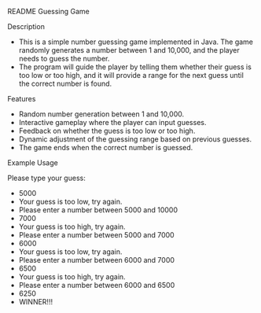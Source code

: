 README Guessing Game

Description

- This is a simple number guessing game implemented in Java. The game randomly generates a number between 1 and 10,000, and the player needs
to guess the number.
- The program will guide the player by telling them whether their guess is too low or too high, and it will provide a range for the next
guess until the correct number is found.

Features
- Random number generation between 1 and 10,000.
- Interactive gameplay where the player can input guesses.
- Feedback on whether the guess is too low or too high.
- Dynamic adjustment of the guessing range based on previous guesses.
- The game ends when the correct number is guessed.

Example Usage

Please type your guess: 
- 5000
- Your guess is too low, try again.
- Please enter a number between 5000 and 10000
- 7000
- Your guess is too high, try again.
- Please enter a number between 5000 and 7000
- 6000
- Your guess is too low, try again.
- Please enter a number between 6000 and 7000
- 6500
- Your guess is too high, try again.
- Please enter a number between 6000 and 6500
- 6250
- WINNER!!!
